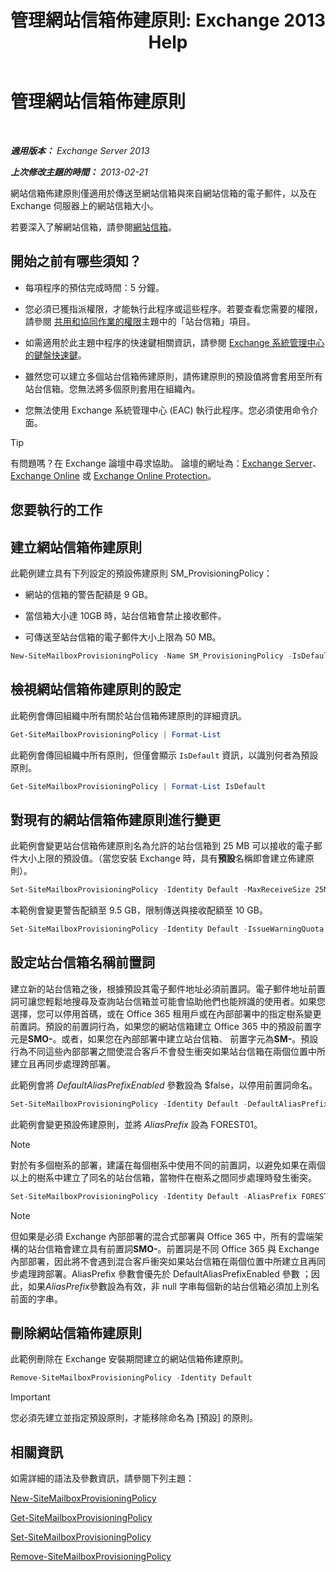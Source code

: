 ﻿---
title: '管理網站信箱佈建原則: Exchange 2013 Help'
TOCTitle: 管理網站信箱佈建原則
ms:assetid: 2f160d1a-a031-461f-8d29-c9cd49ca1645
ms:mtpsurl: https://technet.microsoft.com/zh-tw/library/JJ710340(v=EXCHG.150)
ms:contentKeyID: 50472780
ms.date: 05/21/2018
mtps_version: v=EXCHG.150
ms.translationtype: MT
---

# 管理網站信箱佈建原則

 

_**適用版本：** Exchange Server 2013_

_**上次修改主題的時間：** 2013-02-21_

網站信箱佈建原則僅適用於傳送至網站信箱與來自網站信箱的電子郵件，以及在 Exchange 伺服器上的網站信箱大小。

若要深入了解網站信箱，請參閱[網站信箱](site-mailboxes-exchange-2013-help.md)。

## 開始之前有哪些須知？

  - 每項程序的預估完成時間：5 分鐘。

  - 您必須已獲指派權限，才能執行此程序或這些程序。若要查看您需要的權限，請參閱 [共用和協同作業的權限](sharing-and-collaboration-permissions-exchange-2013-help.md)主題中的「站台信箱」項目。

  - 如需適用於此主題中程序的快速鍵相關資訊，請參閱 [Exchange 系統管理中心的鍵盤快速鍵](keyboard-shortcuts-in-the-exchange-admin-center-exchange-online-protection-help.md)。

  - 雖然您可以建立多個站台信箱佈建原則，請佈建原則的預設值將會套用至所有站台信箱。您無法將多個原則套用在組織內。

  - 您無法使用 Exchange 系統管理中心 (EAC) 執行此程序。您必須使用命令介面。


> [!TIP]  
> 有問題嗎？在 Exchange 論壇中尋求協助。 論壇的網址為：<a href="https://go.microsoft.com/fwlink/p/?linkid=60612">Exchange Server</a>、 <a href="https://go.microsoft.com/fwlink/p/?linkid=267542">Exchange Online</a> 或 <a href="https://go.microsoft.com/fwlink/p/?linkid=285351">Exchange Online Protection</a>。




## 您要執行的工作

## 建立網站信箱佈建原則

此範例建立具有下列設定的預設佈建原則 SM\_ProvisioningPolicy：

  - 網站的信箱的警告配額是 9 GB。

  - 當信箱大小達 10GB 時，站台信箱會禁止接收郵件。

  - 可傳送至站台信箱的電子郵件大小上限為 50 MB。

<!-- end list -->

```powershell
New-SiteMailboxProvisioningPolicy -Name SM_ProvisioningPolicy -IsDefault -IssueWarningQuota 9GB -ProhibitSendReceiveQuota 10GB -MaxReceiveSize 50MB
```

## 檢視網站信箱佈建原則的設定

此範例會傳回組織中所有關於站台信箱佈建原則的詳細資訊。

```powershell
Get-SiteMailboxProvisioningPolicy | Format-List
```

此範例會傳回組織中所有原則，但僅會顯示 `IsDefault` 資訊，以識別何者為預設原則。

```powershell
Get-SiteMailboxProvisioningPolicy | Format-List IsDefault
```

## 對現有的網站信箱佈建原則進行變更

此範例會變更站台信箱佈建原則名為允許的站台信箱到 25 MB 可以接收的電子郵件大小上限的預設值。（當您安裝 Exchange 時，具有**預設**名稱即會建立佈建原則）。

```powershell
Set-SiteMailboxProvisioningPolicy -Identity Default -MaxReceiveSize 25MB
```

本範例會變更警告配額至 9.5 GB，限制傳送與接收配額至 10 GB。

```powershell
Set-SiteMailboxProvisioningPolicy -Identity Default -IssueWarningQuota 9GB -ProhibitSendReceiveQuota 10GB
```

## 設定站台信箱名稱前置詞

建立新的站台信箱之後，根據預設其電子郵件地址必須前置詞。電子郵件地址前置詞可讓您輕鬆地搜尋及查詢站台信箱並可能會協助他們也能辨識的使用者。如果您選擇，您可以停用首碼，或在 Office 365 租用戶或在內部部署中的指定樹系變更前置詞。預設的前置詞行為，如果您的網站信箱建立 Office 365 中的預設前置字元是**SMO-**。或者，如果您在內部部署中建立站台信箱、 前置字元為**SM-**。預設行為不同這些內部部署之間使混合客戶不會發生衝突如果站台信箱在兩個位置中所建立且再同步處理跨部署。

此範例會將 *DefaultAliasPrefixEnabled* 參數設為 $false，以停用前置詞命名。

```powershell
Set-SiteMailboxProvisioningPolicy -Identity Default -DefaultAliasPrefixEnabled $false -AliasPrefix $null
```

此範例會變更預設佈建原則，並將 *AliasPrefix* 設為 FOREST01。


> [!NOTE]  
> 對於有多個樹系的部署，建議在每個樹系中使用不同的前置詞，以避免如果在兩個以上的樹系中建立了同名的站台信箱，當物件在樹系之間同步處理時發生衝突。




```powershell
Set-SiteMailboxProvisioningPolicy -Identity Default -AliasPrefix FOREST01 -DefaultAliasPrefixEnabled $false
```


> [!NOTE]  
> 但如果是必須 Exchange 內部部署的混合式部署與 Office 365 中，所有的雲端架構的站台信箱會建立具有前置詞<strong>SMO-</strong>。前置詞是不同 Office 365 與 Exchange 內部部署，因此將不會遇到混合客戶衝突如果站台信箱在兩個位置中所建立且再同步處理跨部署。AliasPrefix 參數會優先於 DefaultAliasPrefixEnabled 參數 ；因此，如果<em>AliasPrefix</em>參數設為有效，非 null 字串每個新的站台信箱必須加上別名前面的字串。




## 刪除網站信箱佈建原則

此範例刪除在 Exchange 安裝期間建立的網站信箱佈建原則。

```powershell
Remove-SiteMailboxProvisioningPolicy -Identity Default
```


> [!IMPORTANT]  
> 您必須先建立並指定預設原則，才能移除命名為 [預設] 的原則。




## 相關資訊

如需詳細的語法及參數資訊，請參閱下列主題：

[New-SiteMailboxProvisioningPolicy](https://technet.microsoft.com/zh-tw/library/jj218647\(v=exchg.150\))

[Get-SiteMailboxProvisioningPolicy](https://technet.microsoft.com/zh-tw/library/jj218617\(v=exchg.150\))

[Set-SiteMailboxProvisioningPolicy](https://technet.microsoft.com/zh-tw/library/jj218624\(v=exchg.150\))

[Remove-SiteMailboxProvisioningPolicy](https://technet.microsoft.com/zh-tw/library/jj218672\(v=exchg.150\))


